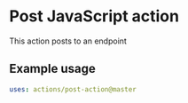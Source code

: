 # Post JavaScript action

This action posts to an endpoint 

## Example usage

```yaml
uses: actions/post-action@master
```
